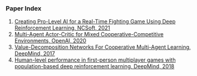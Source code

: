 ### Paper Index

1. [Creating Pro-Level AI for a Real-Time Fighting Game Using Deep Reinforcement Learning, NCSoft, 2021](https://github.com/hong-sh/reinforcement_learning_paper_review/blob/main/Creating%20Pro-Level%20AI%20for%20a%20Real-Time%20Fighting%20Game%20Using%20Deep%20Reinforcement%20Learning.md)
2. [Multi-Agent Actor-Critic for Mixed Cooperative-Competitive Environments, OpenAI, 2020](https://github.com/hong-sh/reinforcement_learning_paper_review/blob/main/Multi-Agent%20Actor-Critic%20for%20Mixed%20Cooperative-Competitive%20Environments.md)
3. [Value-Decomposition Networks For Cooperative Multi-Agent Learning, DeepMind, 2017](https://github.com/hong-sh/reinforcement_learning_paper_review/blob/main/Value-Decomposition%20Networks%20For%20Cooperative%20Multi-Agent%20Learning.md)
4. [Human-level performance in first-person multiplayer games with population-based deep reinforcement learning, DeepMind, 2018](https://github.com/hong-sh/reinforcement_learning_paper_review/blob/main/Human-level%20performance%20in%20first-person%20multiplayer%20games%20with%20population-based%20deep%20reinforcement%20learning.md)